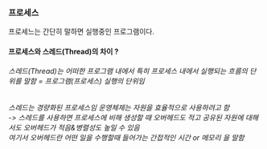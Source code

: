 ### 프로세스
프로세느는 간단히 말하면 실행중인 프로그램이다.

#### 프로세스와 스레드(Thread)의 차이 ?
###### 스레드(Thread)는 어떠한 프로그램 내에서 특히 프로세스 내에서 실행되는 흐름의 단위를 말함 = 프로그램(프로세스) 실행의 단위임<br>
###### 스레드는 경량화된 프로세스임 운영체제는 자원을 효율적으로 사용하려고 함<br>-> 스레드를 사용하면 프로세스에 비해 생성할 때 오버헤드도 적고 공유된 자원에 대해서도 오버헤드가 적음&병렬성도 높일 수 있음<br>여기서 오버헤드란 어떤 일을 수행할때 들어가는 간접적인 시간 or 메모리 을 말함
